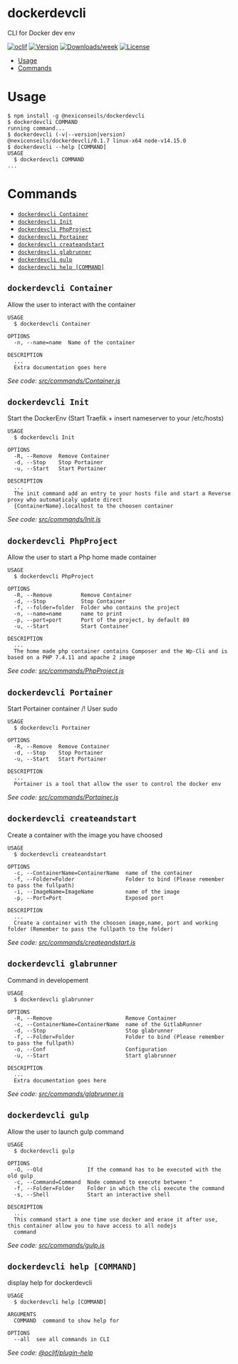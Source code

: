 dockerdevcli
============

CLI for Docker dev env

[![oclif](https://img.shields.io/badge/cli-oclif-brightgreen.svg)](https://oclif.io)
[![Version](https://img.shields.io/npm/v/dockerdevcli.svg)](https://npmjs.org/package/dockerdevcli)
[![Downloads/week](https://img.shields.io/npm/dw/dockerdevcli.svg)](https://npmjs.org/package/dockerdevcli)
[![License](https://img.shields.io/npm/l/dockerdevcli.svg)](https://github.com/batleforc/dockerdevcli/blob/master/package.json)

<!-- toc -->
* [Usage](#usage)
* [Commands](#commands)
<!-- tocstop -->
# Usage
<!-- usage -->
```sh-session
$ npm install -g @nexiconseils/dockerdevcli
$ dockerdevcli COMMAND
running command...
$ dockerdevcli (-v|--version|version)
@nexiconseils/dockerdevcli/0.1.7 linux-x64 node-v14.15.0
$ dockerdevcli --help [COMMAND]
USAGE
  $ dockerdevcli COMMAND
...
```
<!-- usagestop -->
# Commands
<!-- commands -->
* [`dockerdevcli Container`](#dockerdevcli-container)
* [`dockerdevcli Init`](#dockerdevcli-init)
* [`dockerdevcli PhpProject`](#dockerdevcli-phpproject)
* [`dockerdevcli Portainer`](#dockerdevcli-portainer)
* [`dockerdevcli createandstart`](#dockerdevcli-createandstart)
* [`dockerdevcli glabrunner`](#dockerdevcli-glabrunner)
* [`dockerdevcli gulp`](#dockerdevcli-gulp)
* [`dockerdevcli help [COMMAND]`](#dockerdevcli-help-command)

## `dockerdevcli Container`

Allow the user to interact with the container

```
USAGE
  $ dockerdevcli Container

OPTIONS
  -n, --name=name  Name of the container

DESCRIPTION
  ...
  Extra documentation goes here
```

_See code: [src/commands/Container.js](https://github.com/batleforc/dockerdevcli/blob/v0.1.7/src/commands/Container.js)_

## `dockerdevcli Init`

Start the DockerEnv (Start Traefik + insert nameserver to your /etc/hosts)

```
USAGE
  $ dockerdevcli Init

OPTIONS
  -R, --Remove  Remove Container
  -d, --Stop    Stop Portainer
  -u, --Start   Start Portainer

DESCRIPTION
  ...
  The init command add an entry to your hosts file and start a Reverse proxy who automaticaly update direct 
  {ContainerName}.localhost to the choosen container
```

_See code: [src/commands/Init.js](https://github.com/batleforc/dockerdevcli/blob/v0.1.7/src/commands/Init.js)_

## `dockerdevcli PhpProject`

Allow the user to start a Php home made container

```
USAGE
  $ dockerdevcli PhpProject

OPTIONS
  -R, --Remove         Remove Container
  -d, --Stop           Stop Container
  -f, --folder=folder  Folder who contains the project
  -n, --name=name      name to print
  -p, --port=port      Port of the project, by default 80
  -u, --Start          Start Container

DESCRIPTION
  ...
  The home made php container contains Composer and the Wp-Cli and is based on a PHP 7.4.11 and apache 2 image
```

_See code: [src/commands/PhpProject.js](https://github.com/batleforc/dockerdevcli/blob/v0.1.7/src/commands/PhpProject.js)_

## `dockerdevcli Portainer`

Start Portainer container /! User sudo

```
USAGE
  $ dockerdevcli Portainer

OPTIONS
  -R, --Remove  Remove Container
  -d, --Stop    Stop Portainer
  -u, --Start   Start Portainer

DESCRIPTION
  ...
  Portainer is a tool that allow the user to control the docker env
```

_See code: [src/commands/Portainer.js](https://github.com/batleforc/dockerdevcli/blob/v0.1.7/src/commands/Portainer.js)_

## `dockerdevcli createandstart`

Create a container with the image you have choosed 

```
USAGE
  $ dockerdevcli createandstart

OPTIONS
  -c, --ContainerName=ContainerName  name of the container
  -f, --Folder=Folder                Folder to bind (Please remember to pass the fullpath)
  -i, --ImageName=ImageName          name of the image
  -p, --Port=Port                    Exposed port

DESCRIPTION
  ...
  Create a container with the choosen image,name, port and working folder (Remember to pass the fullpath to the folder)
```

_See code: [src/commands/createandstart.js](https://github.com/batleforc/dockerdevcli/blob/v0.1.7/src/commands/createandstart.js)_

## `dockerdevcli glabrunner`

Command in developement

```
USAGE
  $ dockerdevcli glabrunner

OPTIONS
  -R, --Remove                       Remove Container
  -c, --ContainerName=ContainerName  name of the GitlabRunner
  -d, --Stop                         Stop glabrunner
  -f, --Folder=Folder                Folder to bind (Please remember to pass the fullpath)
  -o, --Conf                         Configuration
  -u, --Start                        Start glabrunner

DESCRIPTION
  ...
  Extra documentation goes here
```

_See code: [src/commands/glabrunner.js](https://github.com/batleforc/dockerdevcli/blob/v0.1.7/src/commands/glabrunner.js)_

## `dockerdevcli gulp`

Allow the user to launch gulp command

```
USAGE
  $ dockerdevcli gulp

OPTIONS
  -O, --Old              If the command has to be executed with the old gulp
  -c, --Command=Command  Node command to execute between "
  -f, --Folder=Folder    Folder in which the cli execute the command
  -s, --Shell            Start an interactive shell

DESCRIPTION
  ...
  This command start a one time use docker and erase it after use, this container allow you to have access to all nodejs 
  command
```

_See code: [src/commands/gulp.js](https://github.com/batleforc/dockerdevcli/blob/v0.1.7/src/commands/gulp.js)_

## `dockerdevcli help [COMMAND]`

display help for dockerdevcli

```
USAGE
  $ dockerdevcli help [COMMAND]

ARGUMENTS
  COMMAND  command to show help for

OPTIONS
  --all  see all commands in CLI
```

_See code: [@oclif/plugin-help](https://github.com/oclif/plugin-help/blob/v3.2.0/src/commands/help.ts)_
<!-- commandsstop -->
